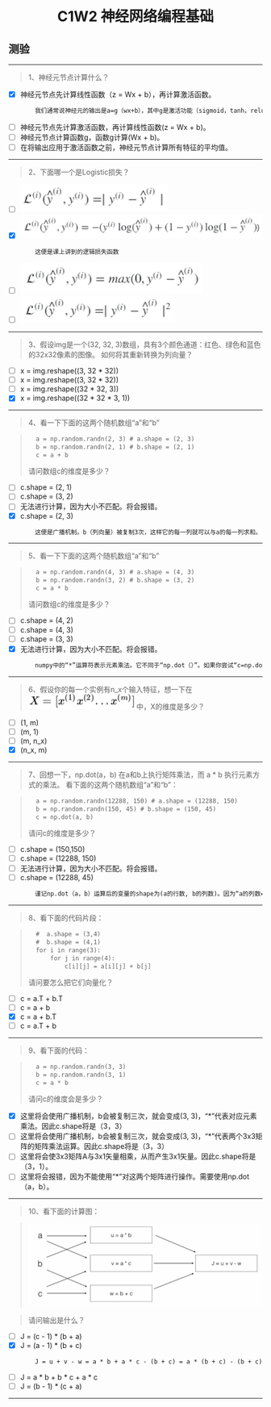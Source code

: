 <h1 align="center">C1W2 神经网络编程基础</h1>

## 测验
___
> 1、神经元节点计算什么？
- [x] 神经元节点先计算线性函数（z = Wx + b），再计算激活函数。
    ```diff
        我们通常说神经元的输出是a=g（wx+b），其中g是激活功能（sigmoid，tanh，relu，…）
    ```
- [ ] 神经元节点先计算激活函数，再计算线性函数(z = Wx + b)。
- [ ] 神经元节点计算函数g，函数g计算(Wx + b)。
- [ ] 在将输出应用于激活函数之前，神经元节点计算所有特征的平均值。
___
> 2、下面哪一个是Logistic损失？
- [ ] ![lossFunction1](./testAssests/C1W2/lossFunction1.jpg)
- [x] ![lossFunction4](./testAssests/C1W2/lossFunction4.jpg)
    ```diff
        这便是课上讲到的逻辑损失函数
    ```
- [ ] ![lossFunction2](./testAssests/C1W2/lossFunction2.jpg)
- [ ] ![lossFunction3](./testAssests/C1W2/lossFunction3.jpg)
___
> 3、假设img是一个(32, 32, 3)数组，具有3个颜色通道：红色、绿色和蓝色的32x32像素的图像。 如何将其重新转换为列向量？
- [ ] x = img.reshape((3, 32 * 32))
- [ ] x = img.reshape((3, 32 * 32))
- [ ] x = img.reshape((32 * 32, 3))
- [x] x = img.reshape((32 * 32 * 3, 1))
___
> 4、看一下下面的这两个随机数组“a”和“b”

>       a = np.random.randn(2, 3) # a.shape = (2, 3)
>       b = np.random.randn(2, 1) # b.shape = (2, 1)
>       c = a + b
> 请问数组c的维度是多少？

- [ ] c.shape = (2, 1)
- [ ] c.shape = (3, 2)
- [ ] 无法进行计算，因为大小不匹配。将会报错。
- [x] c.shape = (2, 3)
    ```diff
        这便是广播机制。b（列向量）被复制3次，这样它的每一列就可以与a的每一列求和。
    ```

___
> 5、看一下下面的这两个随机数组“a”和“b”

>       a = np.random.randn(4, 3) # a.shape = (4, 3)
>       b = np.random.randn(3, 2) # b.shape = (3, 2)
>       c = a * b
> 请问数组c的维度是多少？
- [ ] c.shape = (4, 2)
- [ ] c.shape = (4, 3)
- [ ] c.shape = (3, 3)
- [x] 无法进行计算，因为大小不匹配。将会报错。
    ```diff
        numpy中的“*”运算符表示元素乘法。它不同于“np.dot（）”。如果你尝试“c=np.dot（a，b）”，你会得到c.shape=（4，2）。
    ```
___
> 6、假设你的每一个实例有n_x个输入特征，想一下在![X](./testAssests/C1W2/X.jpg)中，X的维度是多少？
- [ ] (1, m)
- [ ] (m, 1)
- [ ] (m, n_x)
- [x] (n_x, m)
___
> 7、回想一下，np.dot(a，b) 在a和b上执行矩阵乘法，而 a * b 执行元素方式的乘法。
> 看下面的这两个随机数组“a”和“b”：

>       a = np.random.randn(12288, 150) # a.shape = (12288, 150)
>       b = np.random.randn(150, 45) # b.shape = (150, 45)
>       c = np.dot(a, b)
> 请问c的维度是多少？
- [ ] c.shape = (150,150)
- [ ] c.shape = (12288, 150)
- [ ] 无法进行计算，因为大小不匹配。将会报错。
- [ ] c.shape = (12288, 45)
    ```diff
        谨记np.dot（a，b）运算后的变量的shape为(a的行数, b的列数)。因为“a的列数=150=b的行数”，所以才能运算。
    ```
___

> 8、看下面的代码片段：

>       #  a.shape = (3,4)
>       #  b.shape = (4,1)
>       for i in range(3):
>           for j in range(4):
>               c[i][j] = a[i][j] + b[j]
> 请问要怎么把它们向量化？
- [ ] c = a.T + b.T
- [ ] c = a + b
- [x] c = a + b.T
- [ ] c = a.T + b
___
> 9、看下面的代码：

>       a = np.random.randn(3, 3)
>       b = np.random.randn(3, 1)
>       c = a * b
> 请问c的维度会是多少？
- [x] 这里将会使用广播机制，b会被复制三次，就会变成(3, 3)，“*”代表对应元素乘法。因此c.shape将是（3，3）
- [ ] 这里将会使用广播机制，b会被复制三次，就会变成(3, 3)，“*”代表两个3x3矩阵的矩阵乘法运算。因此c.shape将是（3，3）
- [ ] 这里将会使3x3矩阵A与3x1矢量相乘，从而产生3x1矢量。因此c.shape将是（3，1）。
- [ ] 这里将会报错，因为不能使用“*”对这两个矩阵进行操作。需要使用np.dot（a，b）。
___
> 10、看下面的计算图：

>![computationGraph](./testAssests/C1W2/computationGraph.jpg)

> 请问输出是什么？
- [ ] J = (c - 1) * (b + a)
- [x] J = (a - 1) * (b + c)
    ```diff
        J = u + v - w = a * b + a * c - (b + c) = a * (b + c) - (b + c) = (a - 1) * (b + c).
    ```
- [ ] J = a * b + b * c + a * c
- [ ] J = (b - 1) * (c + a)
___


